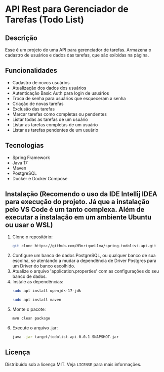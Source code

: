 # API Rest para Gerenciador de Tarefas (Todo List)

## Descrição
Esse é um projeto de uma API para gerenciador de tarefas. Armazena o cadastro de usuários e dados das tarefas, que são exibidas na página.

## Funcionalidades

- Cadastro de novos usuários
- Atualização dos dados dos usuários
- Autenticação Basic Auth para login de usuários
- Troca de senha para usuários que esqueceram a senha
- Criação de novas tarefas
- Exclusão das tarefas
- Marcar tarefas como completas ou pendentes
- Listar todas as tarefas de um usuário
- Listar as tarefas completas de um usuário
- Listar as tarefas pendentes de um usuário

## Tecnologias

- Spring Framework
- Java 17
- Maven
- PostgreSQL
- Docker e Docker Compose

## Instalação (Recomendo o uso da IDE Intellij IDEA para execução do projeto. Já que a instalação pelo VS Code é um tanto complexa. Além de executar a instalação em um ambiente Ubuntu ou usar o WSL)

1. Clone o repositório:
   ```sh
   git clone https://github.com/H3nriqueL1ma/spring-todolist-api.git
    ```
2. Configure um banco de dados PostgreSQL, ou qualquer banco de sua escolha, se atentando a mudar a dependência de Driver Postgres para um Driver do banco escolhido.
3. Atualize o arquivo 'application.properties' com as configurações do seu banco de dados.
4. Instale as dependências:
    ```sh
    sudo apt install openjdk-17-jdk
    ```
    ```sh
    sudo apt install maven
    ```
5. Monte o pacote:
    ```sh
    mvn clean package
    ```
7. Execute o arquivo .jar:
    ```sh
    java -jar target/todolist-api-0.0.1-SNAPSHOT.jar

## Licença

Distribuído sob a licença MIT. Veja `LICENSE` para mais informações.
